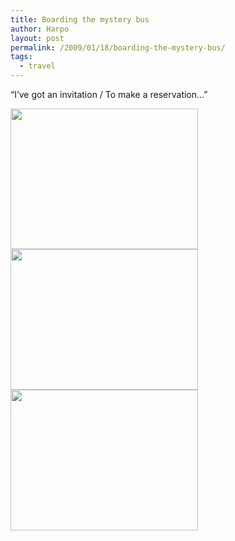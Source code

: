 ```yaml
---
title: Boarding the mystery bus
author: Harpo
layout: post
permalink: /2009/01/18/boarding-the-mystery-bus/
tags:
  - travel
---
```

&#8220;I&#8217;ve got an invitation / To make a reservation&#8230;&#8221;

[<img src="http://harpojaeger.github.io/media/wp-content/uploads/2009/01/l-640-480-1e405c18-d114-4fc4-8182-32d2473e5fb0.jpeg" alt="" width="300" height="225" class="alignnone size-full wp-image-364" />][1][<img src="http://harpojaeger.github.io/media/wp-content/uploads/2009/01/l-640-480-523ea0b6-ab78-4985-8a48-ac7b1c1735a2.jpeg" alt="" width="300" height="225" class="alignnone size-full wp-image-364" />][2][<img src="http://harpojaeger.github.io/media/wp-content/uploads/2009/01/l-640-480-b47a2cdd-6cde-4bb9-8444-581659183857.jpeg" alt="" width="300" height="225" class="alignnone size-full wp-image-364" />][3]

 [1]: http://harpojaeger.github.io/media/wp-content/uploads/2009/01/l-640-480-1e405c18-d114-4fc4-8182-32d2473e5fb0.jpeg
 [2]: http://harpojaeger.github.io/media/wp-content/uploads/2009/01/l-640-480-523ea0b6-ab78-4985-8a48-ac7b1c1735a2.jpeg
 [3]: http://harpojaeger.github.io/media/wp-content/uploads/2009/01/l-640-480-b47a2cdd-6cde-4bb9-8444-581659183857.jpeg